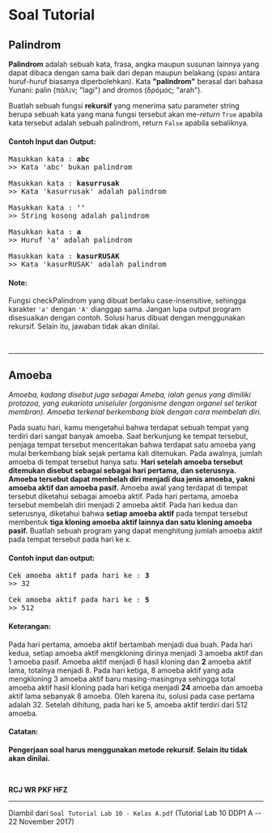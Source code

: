 # Soal Tutorial

## Palindrom

**Palindrom** adalah sebuah kata, frasa, angka maupun susunan lainnya yang
dapat dibaca dengan sama baik dari depan maupun belakang (spasi antara
huruf-huruf biasanya diperbolehkan). Kata **"palindrom"** berasal dari bahasa
Yunani: palin (πάλιν; "lagi") and dromos (δρóμος; "arah").

Buatlah sebuah fungsi **rekursif** yang menerima satu parameter string berupa
sebuah kata yang mana fungsi tersebut akan me-*return* `True` apabila kata
tersebut adalah sebuah palindrom, return `False` apabila sebaliknya.

#### Contoh Input dan Output:

<pre>
Masukkan kata : <b>abc</b>
>> Kata 'abc' bukan palindrom

Masukkan kata : <b>kasurrusak</b>
>> Kata 'kasurrusak' adalah palindrom

Masukkan kata : <b>''</b>
>> String kosong adalah palindrom

Masukkan kata : <b>a</b>
>> Huruf 'a' adalah palindrom

Masukkan kata : <b>kasurRUSAK</b>
>> Kata 'kasurRUSAK' adalah palindrom
</pre>

#### Note:

Fungsi checkPalindrom yang dibuat berlaku case-insensitive, sehingga karakter
`'a'` dengan `'A'` dianggap sama. Jangan lupa output program disesuaikan dengan
contoh. Solusi harus dibuat dengan menggunakan rekursif. Selain itu, jawaban
tidak akan dinilai.

<br>

---

## Amoeba

*Amoeba, kadang disebut juga sebagai Ameba, ialah genus yang dimiliki protozoa,
yang eukariota uniseluler (organisme dengan organel sel terikat membran).
Amoeba terkenal berkembang biak dengan cara membelah diri.*

Pada suatu hari, kamu mengetahui bahwa terdapat sebuah tempat yang terdiri dari
sangat banyak amoeba. Saat berkunjung ke tempat tersebut, penjaga tempat
tersebut menceritakan bahwa terdapat satu amoeba yang mulai berkembang biak
sejak pertama kali ditemukan. Pada awalnya, jumlah amoeba di tempat tersebut
hanya satu. **Hari setelah amoeba tersebut ditemukan disebut sebagai sebagai
hari pertama, dan seterusnya. Amoeba tersebut dapat membelah diri menjadi dua
jenis amoeba, yakni amoeba aktif dan amoeba pasif.** Amoeba awal yang terdapat
di tempat tersebut diketahui sebagai amoeba aktif. Pada hari pertama, amoeba
tersebut membelah diri menjadi 2 amoeba aktif. Pada hari kedua dan seterusnya,
diketahui bahwa **setiap amoeba aktif** pada tempat tersebut membentuk **tiga
kloning amoeba aktif lainnya dan satu kloning amoeba pasif.** Buatlah sebuah
program yang dapat menghitung jumlah amoeba aktif pada tempat tersebut pada
hari ke x.

#### Contoh input dan output:

<pre>
Cek amoeba aktif pada hari ke : <b>3</b>
>> 32

Cek amoeba aktif pada hari ke : <b>5</b>
>> 512
</pre>

#### Keterangan:

Pada hari pertama, amoeba aktif bertambah menjadi dua buah. Pada hari kedua,
setiap amoeba aktif mengkloning dirinya menjadi 3 amoeba aktif dan 1 amoeba
pasif. Amoeba aktif menjadi 6 hasil kloning dan **2** amoeba aktif lama,
totalnya menjadi 8. Pada hari ketiga, 8 amoeba aktif yang ada mengkloning 3
amoeba aktif baru masing-masingnya sehingga total amoeba aktif hasil kloning
pada hari ketiga menjadi **24** amoeba dan amoeba aktif lama sebanyak 8 amoeba.
Oleh karena itu, solusi pada case pertama adalah 32. Setelah dihitung, pada
hari ke 5, amoeba aktif terdiri dari 512 amoeba.

#### Catatan:

**Pengerjaan soal harus menggunakan metode rekursif. Selain itu tidak akan
dinilai.**

<br>

**RCJ WR PKF HFZ**

---

Diambil dari `Soal Tutorial Lab 10 - Kelas A.pdf` (Tutorial Lab 10 DDP1 A
\-- 22 November 2017)
